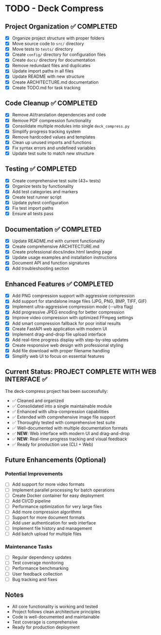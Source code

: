 # TODO - Deck Compress

## Project Organization ✅ COMPLETED

- [x] Organize project structure with proper folders
- [x] Move source code to `src/` directory
- [x] Move tests to `tests/` directory
- [x] Create `config/` directory for configuration files
- [x] Create `docs/` directory for documentation
- [x] Remove redundant files and duplicates
- [x] Update import paths in all files
- [x] Update README with new structure
- [x] Create ARCHITECTURE.md documentation
- [x] Create TODO.md for task tracking

## Code Cleanup ✅ COMPLETED

- [x] Remove AI/translation dependencies and code
- [x] Remove PDF compression functionality
- [x] Consolidate multiple modules into single `deck_compress.py`
- [x] Simplify progress tracking system
- [x] Remove hardcoded values and templates
- [x] Clean up unused imports and functions
- [x] Fix syntax errors and undefined variables
- [x] Update test suite to match new structure

## Testing ✅ COMPLETED

- [x] Create comprehensive test suite (43+ tests)
- [x] Organize tests by functionality
- [x] Add test categories and markers
- [x] Create test runner script
- [x] Update pytest configuration
- [x] Fix test import paths
- [x] Ensure all tests pass

## Documentation ✅ COMPLETED

- [x] Update README.md with current functionality
- [x] Create comprehensive ARCHITECTURE.md
- [x] Create professional docs/index.html landing page
- [x] Update usage examples and installation instructions
- [x] Document API and function signatures
- [x] Add troubleshooting section

## Enhanced Features ✅ COMPLETED

- [x] Add PNG compression support with aggressive compression
- [x] Add support for standalone image files (JPG, PNG, BMP, TIFF, GIF)
- [x] Implement ultra-aggressive compression mode (--ultra flag)
- [x] Add progressive JPEG encoding for better compression
- [x] Improve video compression with optimized FFmpeg settings
- [x] Add smart compression fallback for poor initial results
- [x] Create FastAPI web application with modern UI
- [x] Implement drag-and-drop file upload interface
- [x] Add real-time progress display with step-by-step updates
- [x] Create responsive web design with professional styling
- [x] Add file download with proper filename handling
- [x] Simplify web UI to focus on essential features

## Current Status: PROJECT COMPLETE WITH WEB INTERFACE ✅

The deck-compress project has been successfully:
- ✅ Cleaned and organized
- ✅ Consolidated into a single maintainable module
- ✅ Enhanced with ultra-compression capabilities
- ✅ Extended with comprehensive image file support
- ✅ Thoroughly tested with comprehensive test suite
- ✅ Well-documented with multiple documentation formats
- ✅ **NEW**: Web interface with modern UI and drag-and-drop
- ✅ **NEW**: Real-time progress tracking and visual feedback
- ✅ Ready for production use (CLI + Web)

## Future Enhancements (Optional)

### Potential Improvements
- [ ] Add support for more video formats
- [ ] Implement parallel processing for batch operations
- [ ] Create Docker container for easy deployment
- [ ] Add CI/CD pipeline
- [ ] Performance optimization for very large files
- [ ] Add more compression algorithms
- [ ] Support for more document formats
- [ ] Add user authentication for web interface
- [ ] Implement file history and management
- [ ] Add batch upload for multiple files

### Maintenance Tasks
- [ ] Regular dependency updates
- [ ] Test coverage monitoring
- [ ] Performance benchmarking
- [ ] User feedback collection
- [ ] Bug tracking and fixes

## Notes

- All core functionality is working and tested
- Project follows clean architecture principles
- Code is well-documented and maintainable
- Test coverage is comprehensive
- Ready for production deployment
